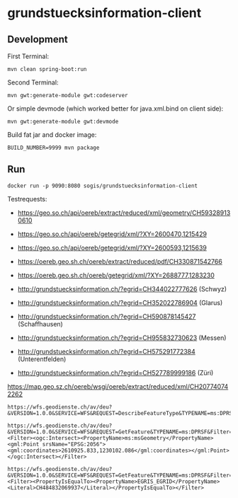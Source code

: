 # grundstuecksinformation-client

## Development

First Terminal:
```
mvn clean spring-boot:run
```

Second Terminal:
```
mvn gwt:generate-module gwt:codeserver
```

Or simple devmode (which worked better for java.xml.bind on client side):
```
mvn gwt:generate-module gwt:devmode 
```

Build fat jar and docker image:
```
BUILD_NUMBER=9999 mvn package
```

## Run 
```
docker run -p 9090:8080 sogis/grundstuecksinformation-client
```

Testrequests:
- https://geo.so.ch/api/oereb/extract/reduced/xml/geometry/CH593289130610
- https://geo.so.ch/api/oereb/getegrid/xml/?XY=2600470,1215429
- https://geo.so.ch/api/oereb/getegrid/xml/?XY=2600593,1215639

- https://oereb.geo.sh.ch/oereb/extract/reduced/pdf/CH330871542766 
- https://oereb.geo.sh.ch/oereb/getegrid/xml/?XY=2688777,1283230
 

- http://grundstuecksinformation.ch/?egrid=CH344022777626 (Schwyz)
- http://grundstuecksinformation.ch/?egrid=CH352022786904 (Glarus)
- http://grundstuecksinformation.ch/?egrid=CH590878145427 (Schaffhausen)
- http://grundstuecksinformation.ch/?egrid=CH955832730623 (Messen)
- http://grundstuecksinformation.ch/?egrid=CH575291772384 (Unterentfelden)
- http://grundstuecksinformation.ch/?egrid=CH527789999186 (Züri)

https://map.geo.sz.ch/oereb/wsgi/oereb/extract/reduced/xml/CH207740742262

```
https://wfs.geodienste.ch/av/deu?&VERSION=1.0.0&SERVICE=WFS&REQUEST=DescribeFeatureType&TYPENAME=ms:DPRSF

https://wfs.geodienste.ch/av/deu?&VERSION=1.0.0&SERVICE=WFS&REQUEST=GetFeature&TYPENAME=ms:DPRSF&Filter=<Filter><ogc:Intersect><PropertyName>ms:msGeometry</PropertyName><gml:Point srsName="EPSG:2056"><gml:coordinates>2610925.833,1230102.086</gml:coordinates></gml:Point></ogc:Intersect></Filter>

https://wfs.geodienste.ch/av/deu?&VERSION=1.0.0&SERVICE=WFS&REQUEST=GetFeature&TYPENAME=ms:DPRSF&Filter=<Filter><PropertyIsEqualTo><PropertyName>EGRIS_EGRID</PropertyName><Literal>CH484832069937</Literal></PropertyIsEqualTo></Filter>
``` 
